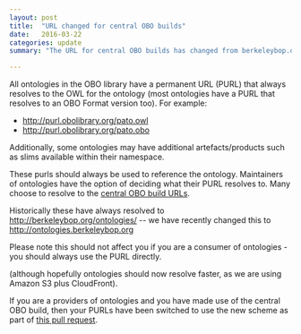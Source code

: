 ```yaml
---
layout: post
title:  "URL changed for central OBO builds"
date:   2016-03-22
categories: update
summary: "The URL for central OBO builds has changed from berkeleybop.org/ontologies to ontologies.berkeleybop.org"

---
```


All ontologies in the OBO library have a permanent URL (PURL) that
always resolves to the OWL for the ontology (most ontologies have a
PURL that resolves to an OBO Format version too). For example:

 * http://purl.obolibrary.org/pato.owl
 * http://purl.obolibrary.org/pato.obo

Additionally, some ontologies may have additional artefacts/products
such as slims available within their namespace.

These purls should always be used to reference the
ontology. Maintainers of ontologies have the option of deciding what
their PURL resolves to. Many choose to resolve to the [central OBO
build
URLs](http://obofoundry.org/faq/what-is-the-build-field.html).

Historically these have always resolved to
http://berkeleybop.org/ontologies/ -- we have recently changed this to
http://ontologies.berkeleybop.org

Please note this should not affect you if you are a consumer of
ontologies - you should always use the PURL directly.

(although hopefully ontologies should now resolve faster, as we are
using Amazon S3 plus CloudFront).

If you are a providers of ontologies and you have made use of the
central OBO build, then your PURLs have been switched to use the new scheme as part of [this pull request](https://github.com/OBOFoundry/purl.obolibrary.org/pull/262).



